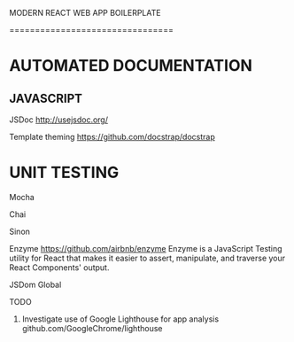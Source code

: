 MODERN REACT WEB APP BOILERPLATE

================================

AUTOMATED DOCUMENTATION
=======================

JAVASCRIPT
----------
JSDoc
http://usejsdoc.org/

Template theming
https://github.com/docstrap/docstrap



UNIT TESTING
=======================

Mocha

Chai

Sinon

Enzyme
https://github.com/airbnb/enzyme
Enzyme is a JavaScript Testing utility for React that makes it easier to assert, manipulate, and traverse your React Components' output.

JSDom Global

TODO

1. Investigate use of Google Lighthouse for app analysis github.com/GoogleChrome/lighthouse